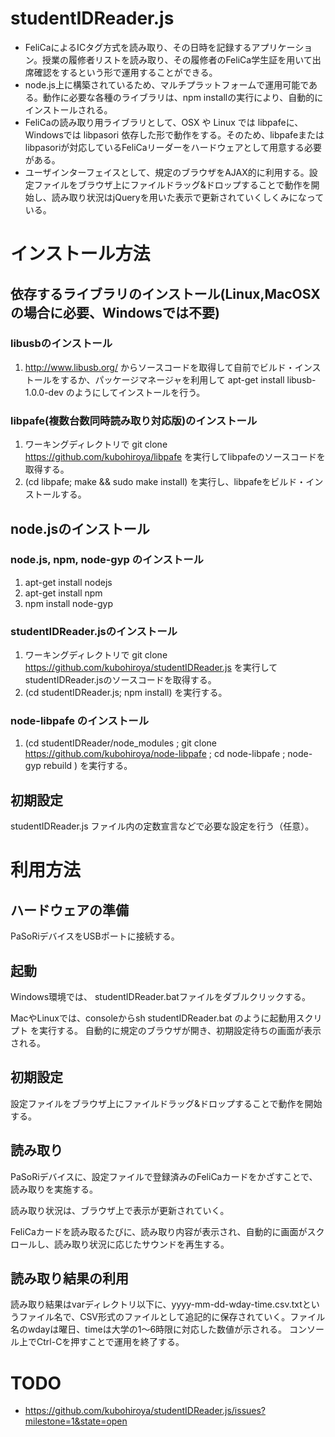 studentIDReader.js
==========

* FeliCaによるICタグ方式を読み取り、その日時を記録するアプリケーション。授業の履修者リストを読み取り、その履修者のFeliCa学生証を用いて出席確認をするという形で運用することができる。
* node.js上に構築されているため、マルチプラットフォームで運用可能である。動作に必要な各種のライブラリは、npm installの実行により、自動的にインストールされる。
* FeliCaの読み取り用ライブラリとして、OSX や Linux では libpafeに、Windowsでは libpasori 依存した形で動作をする。そのため、libpafeまたはlibpasoriが対応しているFeliCaリーダーをハードウェアとして用意する必要がある。
* ユーザインターフェイスとして、規定のブラウザをAJAX的に利用する。設定ファイルをブラウザ上にファイルドラッグ&ドロップすることで動作を開始し、読み取り状況はjQueryを用いた表示で更新されていくしくみになっている。


インストール方法
===========

## 依存するライブラリのインストール(Linux,MacOSXの場合に必要、Windowsでは不要)

### libusbのインストール

1. http://www.libusb.org/ からソースコードを取得して自前でビルド・インストールをするか、パッケージマネージャを利用して apt-get install libusb-1.0.0-dev のようにしてインストールを行う。

### libpafe(複数台数同時読み取り対応版)のインストール

1. ワーキングディレクトリで git clone https://github.com/kubohiroya/libpafe を実行してlibpafeのソースコードを取得する。
2. (cd libpafe; make && sudo make install) を実行し、libpafeをビルド・インストールする。


## node.jsのインストール

### node.js, npm, node-gyp のインストール

1. apt-get install nodejs
1. apt-get install npm
2. npm install node-gyp


### studentIDReader.jsのインストール

1. ワーキングディレクトリで git clone https://github.com/kubohiroya/studentIDReader.js を実行してstudentIDReader.jsのソースコードを取得する。
2. (cd studentIDReader.js; npm install) を実行する。
 

### node-libpafe のインストール

1. (cd studentIDReader/node_modules ; git clone https://github.com/kubohiroya/node-libpafe ; cd node-libpafe ; node-gyp rebuild ) を実行する。


## 初期設定

studentIDReader.js ファイル内の定数宣言などで必要な設定を行う（任意）。


利用方法
=======

## ハードウェアの準備

PaSoRiデバイスをUSBポートに接続する。

## 起動

Windows環境では、
studentIDReader.batファイルをダブルクリックする。

MacやLinuxでは、consoleからsh studentIDReader.bat のように起動用スクリプト を実行する。
自動的に規定のブラウザが開き、初期設定待ちの画面が表示される。


## 初期設定

設定ファイルをブラウザ上にファイルドラッグ&ドロップすることで動作を開始する。


## 読み取り

PaSoRiデバイスに、設定ファイルで登録済みのFeliCaカードをかざすことで、読み取りを実施する。

読み取り状況は、ブラウザ上で表示が更新されていく。

FeliCaカードを読み取るたびに、読み取り内容が表示され、自動的に画面がスクロールし、読み取り状況に応じたサウンドを再生する。

## 読み取り結果の利用

読み取り結果はvarディレクトリ以下に、yyyy-mm-dd-wday-time.csv.txtというファイル名で、CSV形式のファイルとして追記的に保存されていく。ファイル名のwdayは曜日、timeは大学の1〜6時限に対応した数値が示される。
コンソール上でCtrl-Cを押すことで運用を終了する。

TODO
======

* https://github.com/kubohiroya/studentIDReader.js/issues?milestone=1&state=open
